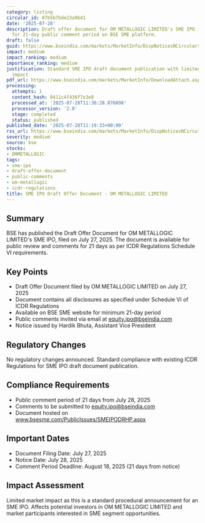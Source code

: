 ```yaml
---
category: listing
circular_id: 07b5b7bde23a9b41
date: '2025-07-28'
description: Draft offer document for OM METALLOGIC LIMITED's SME IPO is available
  for 21-day public comment period on BSE SME platform.
draft: false
guid: https://www.bseindia.com/markets/MarketInfo/DispNoticesNCirculars.aspx?Noticeid={757F1EE7-734C-415A-A890-0F19A3B583D3}&noticeno=20250728-26&dt=07/28/2025&icount=26&totcount=26&flag=0
impact: medium
impact_ranking: medium
importance_ranking: medium
justification: Standard SME IPO draft document publication with limited broader market
  impact
pdf_url: https://www.bseindia.com/markets/MarketInfo/DownloadAttach.aspx?id=20250728-26&attachedId=
processing:
  attempts: 1
  content_hash: 8411c4f436f7e3e8
  processed_at: '2025-07-28T11:30:28.876898'
  processor_version: '2.0'
  stage: completed
  status: published
published_date: '2025-07-28T11:19:33+00:00'
rss_url: https://www.bseindia.com/markets/MarketInfo/DispNoticesNCirculars.aspx?Noticeid={757F1EE7-734C-415A-A890-0F19A3B583D3}&noticeno=20250728-26&dt=07/28/2025&icount=26&totcount=26&flag=0
severity: medium
source: bse
stocks:
- OMMETALLOGIC
tags:
- sme-ipo
- draft-offer-document
- public-comments
- om-metallogic
- icdr-regulations
title: SME IPO Draft Offer Document - OM METALLOGIC LIMITED
---
```


## Summary

BSE has published the Draft Offer Document for OM METALLOGIC LIMITED's SME IPO, filed on July 27, 2025. The document is available for public review and comments for 21 days as per ICDR Regulations Schedule VI requirements.

## Key Points

- Draft Offer Document filed by OM METALLOGIC LIMITED on July 27, 2025
- Document contains all disclosures as specified under Schedule VI of ICDR Regulations
- Available on BSE SME website for minimum 21-day period
- Public comments invited via email at equity.ipo@bseindia.com
- Notice issued by Hardik Bhuta, Assistant Vice President

## Regulatory Changes

No regulatory changes announced. Standard compliance with existing ICDR Regulations for SME IPO draft document publication.

## Compliance Requirements

- Public comment period of 21 days from July 28, 2025
- Comments to be submitted to equity.ipo@bseindia.com
- Document hosted on www.bsesme.com/PublicIssues/SMEIPODRHP.aspx

## Important Dates

- Document Filing Date: July 27, 2025
- Notice Date: July 28, 2025
- Comment Period Deadline: August 18, 2025 (21 days from notice)

## Impact Assessment

Limited market impact as this is a standard procedural announcement for an SME IPO. Affects potential investors in OM METALLOGIC LIMITED and market participants interested in SME segment opportunities.